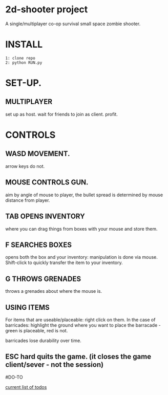 # 2d-shooter project

A single/multiplayer co-op survival small space zombie shooter.

# INSTALL
```
1: clone repo
2: python RUN.py

```
# SET-UP.
## MULTIPLAYER 
set up as host. 
wait for friends to join as client. 
profit.

# CONTROLS

## WASD MOVEMENT.
arrow keys do not.

## MOUSE CONTROLS GUN.
aim by angle of mouse to player,
the bullet spread is determined by mouse distance from player.

## TAB OPENS INVENTORY
where you can drag things from boxes with your mouse and store them.

## F SEARCHES BOXES
opens both the box and your inventory: manipulation is done via mouse. Shift-click to quickly transfer the item to your inventory.

## G THROWS GRENADES
throws a grenades about where the mouse is.


## USING ITEMS

For items that are useable/placeable: right click on them.
In the case of barricades: highlight the ground where you want to place the barracade - green is placeable, red is not.

barricades lose durability over time.


## ESC hard quits the game. (it closes the game client/sever - not the session)

#DO-TO

[current list of todos](/todos.md)
